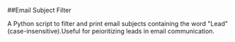 ##Email Subject Filter

A Python script to filter and print email subjects containing the word "Lead"(case-insensitive).Useful for peioritizing leads in email communication.
